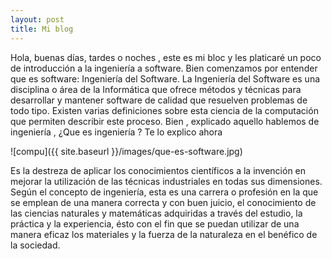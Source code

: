```yaml
---
layout: post
title: Mi blog
---
```


Hola, buenas días, tardes o noches , este es mi bloc y les platicaré un poco de introducción a la ingeniería a software. 
Bien comenzamos por entender que es software:
Ingeniería del Software. La Ingeniería del Software es una disciplina o área de la Informática que ofrece métodos y técnicas para desarrollar y mantener software de calidad que resuelven problemas de todo tipo. Existen varias definiciones sobre esta ciencia de la computación que permiten describir este proceso.
Bien , explicado aquello hablemos de ingeniería , ¿Que es ingeniería ?
Te lo explico ahora

![compu]({{ site.baseurl }}/images/que-es-software.jpg)

Es la destreza de aplicar los conocimientos científicos a la invención en mejorar la utilización de las técnicas industriales en todas sus dimensiones. Según el concepto de ingeniería, esta es una carrera o profesión en la que se emplean de una manera correcta y con buen juicio, el conocimiento de las ciencias naturales y matemáticas adquiridas a través del estudio, la práctica y la experiencia, ésto con el fin que se puedan utilizar de una manera eficaz los materiales y la fuerza de la naturaleza en el benéfico de la sociedad.




